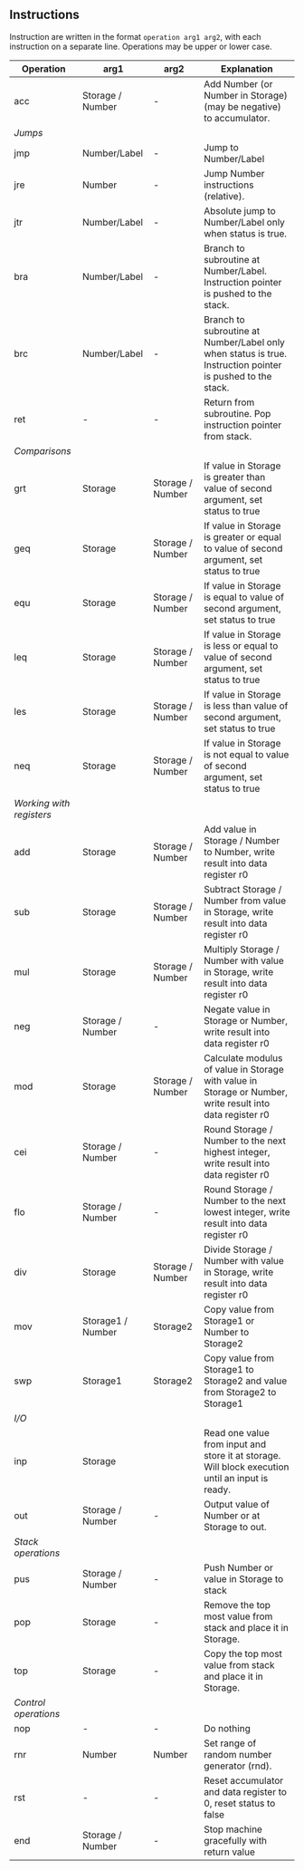 ## Instructions

Instruction are written in the format `operation arg1 arg2`, with each instruction on a separate line. Operations may be upper or lower case.

| Operation                | arg1              | arg2             | Explanation                                                                                                |
| ------------------------ | ----------------- | ---------------- | ---------------------------------------------------------------------------------------------------------- |
| acc                      | Storage / Number  | -                | Add Number (or Number in Storage) (may be negative) to accumulator.                                        |
| *Jumps*                  |                   |                  |                                                                                                            |
| jmp                      | Number/Label      | -                | Jump to Number/Label                                                                                       |
| jre                      | Number            | -                | Jump Number instructions (relative).                                                                       |
| jtr                      | Number/Label      | -                | Absolute jump to Number/Label only when status is true.                                                    |
| bra                      | Number/Label      | -                | Branch to subroutine at Number/Label. Instruction pointer is pushed to the stack.                          |
| brc                      | Number/Label      | -                | Branch to subroutine at Number/Label only when status is true. Instruction pointer is pushed to the stack. |
| ret                      | -                 | -                | Return from subroutine. Pop instruction pointer from stack.                                                |
| *Comparisons*            |                   |                  |                                                                                                            |
| grt                      | Storage           | Storage / Number | If value in Storage is greater than value of second argument, set status to true                           |
| geq                      | Storage           | Storage / Number | If value in Storage is greater or equal to value of second argument, set status to true                    |
| equ                      | Storage           | Storage / Number | If value in Storage is equal to value of second argument, set status to true                               |
| leq                      | Storage           | Storage / Number | If value in Storage is less or equal to value of second argument, set status to true                       |
| les                      | Storage           | Storage / Number | If value in Storage is less than value of second argument, set status to true                              |
| neq                      | Storage           | Storage / Number | If value in Storage is not equal to value of second argument, set status to true                           |
| *Working with registers* |                   |                  |                                                                                                            |
| add                      | Storage           | Storage / Number | Add value in Storage / Number to Number, write result into data register r0                                |
| sub                      | Storage           | Storage / Number | Subtract Storage / Number from value in Storage, write result into data register r0                        |
| mul                      | Storage           | Storage / Number | Multiply Storage / Number with value in Storage, write result into data register r0                        |
| neg                      | Storage / Number  | -                | Negate value in Storage or Number, write result into data register r0                                      |
| mod                      | Storage           | Storage / Number | Calculate modulus of value in Storage with value in Storage or Number, write result into data register r0  |
| cei                      | Storage / Number          | - | Round Storage / Number to the next highest integer, write result into data register r0       |
| flo                      | Storage / Number          | - | Round Storage / Number to the next lowest integer, write result into data register r0       |
| div  | Storage | Storage / Number | Divide Storage / Number with value in Storage, write result into data register r0     
| mov                      | Storage1 / Number | Storage2         | Copy value from Storage1 or Number to Storage2                                                             |
| swp                      | Storage1          | Storage2         | Copy value from Storage1 to Storage2 and value from Storage2 to Storage1                                   |
| *I/O*                    |                   |                  |                                                                                                            |
| inp                      | Storage           |                  | Read one value from input and store it at storage. Will block execution until an input is ready.           |
| out                      | Storage / Number  | -                | Output value of Number or at Storage to out.                                                               |
| *Stack operations*       |                   |                  |                                                                                                            |
| pus                      | Storage / Number  | -                | Push Number or value in Storage to stack                                                                   |
| pop                      | Storage           | -                | Remove the top most value from stack and place it in Storage.                                              |
| top                      | Storage           | -                | Copy the top most value from stack and place it in Storage.                                                |
| *Control operations*     |                   |                  |                                                                                                            |
| nop                      | -                 | -                | Do nothing                                                                                                 |
| rnr                      | Number            | Number           | Set range of random number generator (rnd).                                                                |
| rst                      | -                 | -                | Reset accumulator and data register to 0, reset status to false                                            |
| end                      | Storage / Number  | -                | Stop machine gracefully with return value                                                                  |
